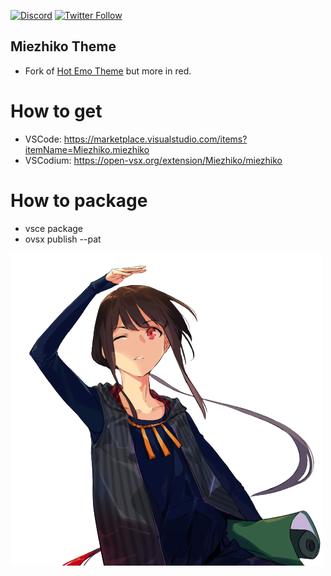[![Discord](https://img.shields.io/discord/611822838831251466?label=Discord&color=pink)](https://discord.gg/GdzjVvD)
[![Twitter Follow](https://img.shields.io/twitter/follow/Miezhiko.svg?style=social)](https://twitter.com/Miezhiko)

## Miezhiko Theme

 - Fork of [Hot Emo Theme](https://github.com/Miezhiko/hot-emo-theme) but more in red.

# How to get

 - VSCode: https://marketplace.visualstudio.com/items?itemName=Miezhiko.miezhiko
 - VSCodium: https://open-vsx.org/extension/Miezhiko/miezhiko

# How to package

 - vsce package
 - ovsx publish --pat <access token>

![alt text](https://github.com/Miezhiko/Miezhiko-theme/blob/mawa/Miezhiko.png?raw=true)
